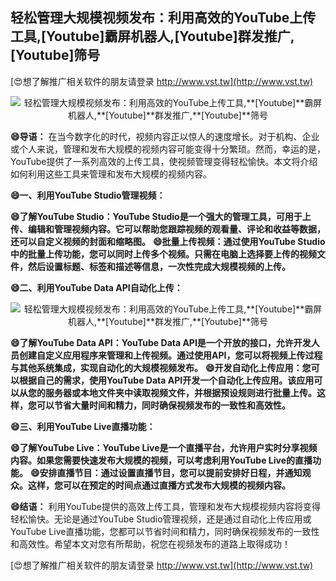 ## **轻松管理大规模视频发布：利用高效的YouTube上传工具,**[Youtube]**霸屏机器人,**[Youtube]**群发推广,**[Youtube]**筛号**

[😍想了解推广相关软件的朋友请登录 http://www.vst.tw](http://www.vst.tw)

 <center><img src="https://vst.tw/MP4/tuiguang/png/3.png" alt="轻松管理大规模视频发布：利用高效的YouTube上传工具,**[Youtube]**霸屏机器人,**[Youtube]**群发推广,**[Youtube]**筛号"></center>

**😄导语：**
在当今数字化的时代，视频内容正以惊人的速度增长。对于机构、企业或个人来说，管理和发布大规模的视频内容可能变得十分繁琐。然而，幸运的是，YouTube提供了一系列高效的上传工具，使视频管理变得轻松愉快。本文将介绍如何利用这些工具来管理和发布大规模的视频内容。

**😄一、利用YouTube Studio管理视频：**

**😄了解YouTube Studio：YouTube Studio是一个强大的管理工具，可用于上传、编辑和管理视频内容。它可以帮助您跟踪视频的观看量、评论和收益等数据，还可以自定义视频的封面和缩略图。**
**😄批量上传视频：通过使用YouTube Studio中的批量上传功能，您可以同时上传多个视频。只需在电脑上选择要上传的视频文件，然后设置标题、标签和描述等信息，一次性完成大规模视频的上传。**

**😄二、利用YouTube Data API自动化上传：**

 <center><img src="https://vst.tw/MP4/tuiguang/png/0.png" alt="轻松管理大规模视频发布：利用高效的YouTube上传工具,**[Youtube]**霸屏机器人,**[Youtube]**群发推广,**[Youtube]**筛号"></center>

**😄了解YouTube Data API：YouTube Data API是一个开放的接口，允许开发人员创建自定义应用程序来管理和上传视频。通过使用API，您可以将视频上传过程与其他系统集成，实现自动化的大规模视频发布。**
**😄开发自动化上传应用：您可以根据自己的需求，使用YouTube Data API开发一个自动化上传应用。该应用可以从您的服务器或本地文件夹中读取视频文件，并根据预设规则进行批量上传。这样，您可以节省大量时间和精力，同时确保视频发布的一致性和高效性。**

**😄三、利用YouTube Live直播功能：**

**😄了解YouTube Live：YouTube Live是一个直播平台，允许用户实时分享视频内容。如果您需要快速发布大规模的视频，可以考虑利用YouTube Live的直播功能。**
**😄安排直播节目：通过设置直播节目，您可以提前安排好日程，并通知观众。这样，您可以在预定的时间点通过直播方式发布大规模的视频内容。**

**😄结语：**
利用YouTube提供的高效上传工具，管理和发布大规模视频内容将变得轻松愉快。无论是通过YouTube Studio管理视频，还是通过自动化上传应用或YouTube Live直播功能，您都可以节省时间和精力，同时确保视频发布的一致性和高效性。希望本文对您有所帮助，祝您在视频发布的道路上取得成功！

[😍想了解推广相关软件的朋友请登录 http://www.vst.tw](http://www.vst.tw)



